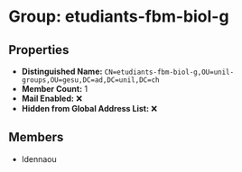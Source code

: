 # Group: etudiants-fbm-biol-g

## Properties

- **Distinguished Name:** `CN=etudiants-fbm-biol-g,OU=unil-groups,OU=gesu,DC=ad,DC=unil,DC=ch`
- **Member Count:** 1
- **Mail Enabled:** ❌
- **Hidden from Global Address List:** ❌

## Members

- ldennaou
